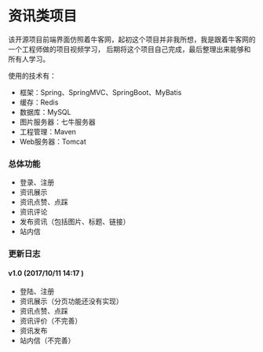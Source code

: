 # 资讯类项目 
该开源项目前端界面仿照着牛客网，起初这个项目并非我所想，我是跟着牛客网的一个工程师做的项目视频学习，
后期将这个项目自己完成，最后整理出来能够和所有人学习。

使用的技术有：

* 框架：Spring、SpringMVC、SpringBoot、MyBatis
* 缓存：Redis
* 数据库：MySQL
* 图片服务器：七牛服务器
* 工程管理：Maven
* Web服务器：Tomcat

### 总体功能 

* 登录、注册
* 资讯展示
* 资讯点赞、点踩
* 资讯评论
* 发布资讯（包括图片、标题、链接）
* 站内信

### 更新日志 
#### v1.0 (2017/10/11 14:17 ) 
* 登陆、注册
* 资讯展示（分页功能还没有实现）
* 资讯点赞、点踩
* 资讯评价（不完善）
* 资讯发布
* 站内信（不完善）
